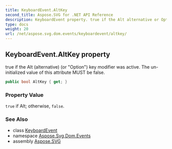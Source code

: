 ```yaml
---
title: KeyboardEvent.AltKey
second_title: Aspose.SVG for .NET API Reference
description: KeyboardEvent property. true if the Alt alternative or Option key modifier was active. The un-initialized value of this attribute MUST be false
type: docs
weight: 20
url: /net/aspose.svg.dom.events/keyboardevent/altkey/
---
```

## KeyboardEvent.AltKey property

true if the Alt (alternative) (or "Option") key modifier was active. The un-initialized value of this attribute MUST be false.

```csharp
public bool AltKey { get; }
```

### Property Value

`true` if Alt; otherwise, `false`.

### See Also

* class [KeyboardEvent](../)
* namespace [Aspose.Svg.Dom.Events](../../keyboardevent/)
* assembly [Aspose.SVG](../../../)

